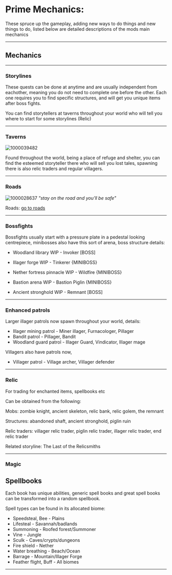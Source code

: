 # Prime Mechanics:

These spruce up the gameplay, adding new ways to do things and new things to do, listed below are detailed descriptions of the mods main mechanics

---

## Mechanics

---

### Storylines
These quests can be done at anytime and are usually independent from eachother, meaning you do not need to complete one before the other. Each one requires you to find specific structures, and will get you unique items after boss fights.

You can find storytellers at taverns throughout your world who will tell you where to start for some storylines (Relic)

---

### Taverns

![1000039482](https://github.com/1D10T1C-STUD10S/more-to-explore/assets/112738649/8f8b8d14-7d02-4598-bd3e-5ea5e9c6e164)


Found throughout the world, being a place of refuge and shelter, you can find the esteemed storyteller there who will sell you lost tales, spawning there is also relic traders and regular villagers.

---

### Roads
![1000028637](https://github.com/1D10T1C-STUD10S/more-to-explore/assets/112738649/ff098fd0-f6c3-4aa4-8b01-1e326462b489)
*"stay on the road and you'll be safe"*

Roads: [go to roads](https://1d10t1c-stud10s.github.io/more-to-explore/road.html)

---

### Bossfights
Bossfights usually start with a pressure plate in a pedestal looking centrepiece, minibosses also have this sort of arena, boss structure details:

- Woodland library WIP - Invoker [BOSS]
  
- Illager forge WIP - Tinkerer {MINIBOSS}
  
- Nether fortress pinnacle WIP - Wildfire {MINIBOSS}

- Bastion arena WIP - Bastion Piglin {MINIBOSS}
  
- Ancient stronghold WIP - Remnant [BOSS]

---

### Enhanced patrols
Larger illager patrols now spawn throughout your world, details:

- Illager mining patrol - Miner illager, Furnacologer, Pillager
- Bandit patrol - Pillager, Bandit
- Woodland guard patrol - Illager Guard, Vindicator, Illager mage


Villagers also have patrols now,

- Villager patrol - Village archer, Villager defender

---

### Relic
For trading for enchanted items, spellbooks etc

Can be obtained from the following:

Mobs: zombie knight, ancient skeleton, relic bank, relic golem, the remnant

Structures: abandoned shaft, ancient stronghold, piglin ruin

Relic traders: villager relic trader, piglin relic trader, illager relic trader, end relic trader

Related storyline: The Last of the Relicsmiths

---

### Magic


## Spellbooks
Each book has unique abilities, generic spell books and great spell books can be transformed into a random spellbook.

Spell types can be found in its allocated biome:

- Speedsteal, Bee - Plains
- Lifesteal - Savannah/badlands
- Summoning - Roofed forest/Summoner
- Vine - Jungle
- Sculk - Caves/crypts/dungeons
- Fire shield - Nether
- Water breathing - Beach/Ocean
- Barrage - Mountain/Illager Forge
- Feather flight, Buff - All biomes

---
